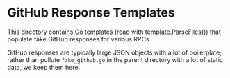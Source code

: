 # GitHub Response Templates

This directory contains Go templates (read with [template.ParseFiles()](https://pkg.go.dev/text/template#Template.ParseFiles)) that populate fake GitHub responses for various RPCs.

GitHub responses are typically large JSON objects with a lot of boilerplate; rather than pollute `fake_github.go` in the parent directory with a lot of static data, we keep them here.
